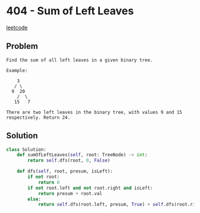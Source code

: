 # 404 - Sum of Left Leaves

[leetcode](https://leetcode.com/problems/sum-of-left-leaves/)

## Problem

    Find the sum of all left leaves in a given binary tree.
    
    Example:
    
        3
       / \
      9  20
        /  \
       15   7
    
    There are two left leaves in the binary tree, with values 9 and 15 respectively. Return 24.

## Solution

```python
class Solution:
    def sumOfLeftLeaves(self, root: TreeNode) -> int:
        return self.dfs(root, 0, False)

    def dfs(self, root, presum, isLeft):
        if not root:
            return 0
        if not root.left and not root.right and isLeft:
            return presum + root.val
        else:
            return self.dfs(root.left, presum, True) + self.dfs(root.right, presum, False)
```
